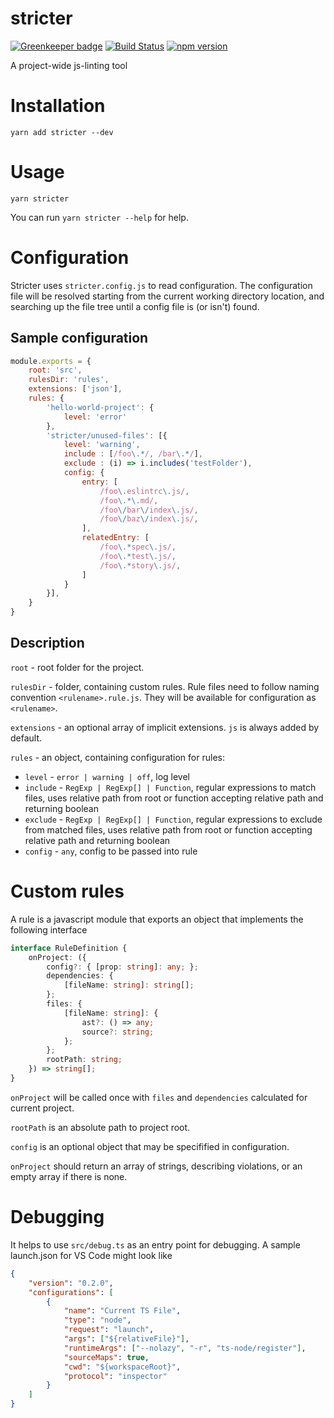 # stricter

[![Greenkeeper badge](https://badges.greenkeeper.io/stricter/stricter.svg)](https://greenkeeper.io/)
[![Build Status](https://travis-ci.org/stricter/stricter.svg?branch=master)](https://travis-ci.org/stricter/stricter)
[![npm version](https://img.shields.io/npm/v/stricter.svg?style=flat-square)](https://www.npmjs.com/package/stricter)

A project-wide js-linting tool

# Installation

```
yarn add stricter --dev
```

# Usage
```
yarn stricter
```
You can run `yarn stricter --help` for help.

# Configuration
Stricter uses `stricter.config.js` to read configuration.
The configuration file will be resolved starting from the current working directory location, and searching up the file tree until a config file is (or isn't) found.

## Sample configuration
```javascript
module.exports = {
    root: 'src',
    rulesDir: 'rules',
    extensions: ['json'],
    rules: {
        'hello-world-project': {
            level: 'error'
        },
        'stricter/unused-files': [{
            level: 'warning',
            include : [/foo\.*/, /bar\.*/],
            exclude : (i) => i.includes('testFolder'),
            config: {
                entry: [
                    /foo\.eslintrc\.js/,
                    /foo\.*\.md/,
                    /foo\/bar\/index\.js/,
                    /foo\/baz\/index\.js/,
                ],
                relatedEntry: [
                    /foo\.*spec\.js/,
                    /foo\.*test\.js/,
                    /foo\.*story\.js/,
                ]
            }
        }],
    }
}

```

## Description
`root` - root folder for the project.

`rulesDir` - folder, containing custom rules. Rule files need to follow naming convention `<rulename>.rule.js`. They will be available for configuration as `<rulename>`.

`extensions` - an optional array of implicit extensions. `js` is always added by default. 

`rules` - an object, containing configuration for rules:
  - `level` - `error | warning | off`, log level
  - `include` - `RegExp | RegExp[] | Function`, regular expressions to match files, uses relative path from root or function accepting relative path and returning boolean
  - `exclude` - `RegExp | RegExp[] | Function`, regular expressions to exclude from matched files, uses relative path from root or function accepting relative path and returning boolean
  - `config` - `any`, config to be passed into rule

# Custom rules
A rule is a javascript module that exports an object that implements the following interface
```typescript
interface RuleDefinition {
    onProject: ({
        config?: { [prop: string]: any; };
        dependencies: {
            [fileName: string]: string[];
        };
        files: {
            [fileName: string]: {
                ast?: () => any;
                source?: string;
            };
        };
        rootPath: string;
    }) => string[];
}
```
`onProject` will be called once with `files` and `dependencies` calculated for current project.

`rootPath` is an absolute path to project root.

`config` is an optional object that may be specifified in configuration.

`onProject` should return an array of strings, describing violations, or an empty array if there is none.

# Debugging
It helps to use `src/debug.ts` as an entry point for debugging.
A sample launch.json for VS Code might look like
```json
{
    "version": "0.2.0",
    "configurations": [
        {
            "name": "Current TS File",
            "type": "node",
            "request": "launch",
            "args": ["${relativeFile}"],
            "runtimeArgs": ["--nolazy", "-r", "ts-node/register"],
            "sourceMaps": true,
            "cwd": "${workspaceRoot}",
            "protocol": "inspector"
        }
    ]
}
```
